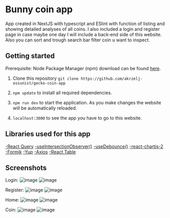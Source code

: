 # Bunny coin app

App created in NextJS with typescript and ESlint with function of listing and showing detailed analyses of all coins.
I also included a login and register page in case maybe one day I will include a back-end side of this website.
Also you can sort and trough search bar filter coin u want to inspect.

## Getting started

Prerequisite: Node Package Manager (npm) download can be found <a href="https://nodejs.org/en/download/">here</a>.

1. Clone this repository `git clone https://github.com/akrzelj-ossunist/gecko-coin-app`

2. `npm update` to install all required dependencies.

3. `npm run dev` to start the application. As you make changes the website will be automatically reloaded.

4. `localhost:3000` to see the app you have to go to this website.

## Libraries used for this app

<a href="https://tanstack.com/query/v4/docs/react/installation">-React Query</a>
<a href="https://usehooks-ts.com/react-hook/use-intersection-observer">-useIntersectionObserver()</a>
<a href="https://usehooks.com/useDebounce/">-useDebounce()</a>
<a href="https://react-chartjs-2.js.org">-react-chartjs-2</a>
<a href="https://formik.org/docs/overview">-Formik</a>
<a href="https://www.npmjs.com/package/yup">-Yup</a>
<a href="https://axios-http.com/docs/intro">-Axios</a>
<a href="https://react-table-v7.tanstack.com/docs/installation">-React Table</a>

## Screenshots

Login:
![image]()
![image]()

Register:
![image]()
![image]()

Home:
![image]()
![image]()

Coin:
![image]()
![image]()
